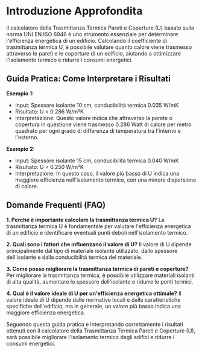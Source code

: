 # Introduzione Approfondita
Il calcolatore della Trasmittanza Termica Pareti e Coperture (U) basato sulla norma UNI EN ISO 6946 è uno strumento essenziale per determinare l'efficienza energetica di un edificio. Calcolando il coefficiente di trasmittanza termica U, è possibile valutare quanto calore viene trasmesso attraverso le pareti e le coperture di un edificio, aiutando a ottimizzare l'isolamento termico e ridurre i consumi energetici.

## Guida Pratica: Come Interpretare i Risultati

**Esempio 1:**
- Input: Spessore isolante 10 cm, conducibilità termica 0.035 W/mK
- Risultato: U = 0.286 W/m²K
- Interpretazione: Questo valore indica che attraverso la parete o copertura in questione viene trasmesso 0.286 Watt di calore per metro quadrato per ogni grado di differenza di temperatura tra l'interno e l'esterno.

**Esempio 2:**
- Input: Spessore isolante 15 cm, conducibilità termica 0.040 W/mK
- Risultato: U = 0.250 W/m²K
- Interpretazione: In questo caso, il valore più basso di U indica una maggiore efficienza nell'isolamento termico, con una minore dispersione di calore.

## Domande Frequenti (FAQ)

**1. Perché è importante calcolare la trasmittanza termica U?**
La trasmittanza termica U è fondamentale per valutare l'efficienza energetica di un edificio e identificare eventuali punti deboli nell'isolamento termico.

**2. Quali sono i fattori che influenzano il valore di U?**
Il valore di U dipende principalmente dal tipo di materiale isolante utilizzato, dallo spessore dell'isolante e dalla conducibilità termica del materiale.

**3. Come posso migliorare la trasmittanza termica di pareti e coperture?**
Per migliorare la trasmittanza termica, è possibile utilizzare materiali isolanti di alta qualità, aumentare lo spessore dell'isolante e ridurre le ponti termici.

**4. Qual è il valore ideale di U per un'efficienza energetica ottimale?**
Il valore ideale di U dipende dalle normative locali e dalle caratteristiche specifiche dell'edificio, ma in generale, un valore più basso indica una maggiore efficienza energetica.

Seguendo questa guida pratica e interpretando correttamente i risultati ottenuti con il calcolatore della Trasmittanza Termica Pareti e Coperture (U), sarà possibile migliorare l'isolamento termico degli edifici e ridurre i consumi energetici.